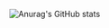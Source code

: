 ![Anurag's GitHub stats](https://github-readme-stats.vercel.app/api?username=unknown-kel&show_icons=true&theme=radical)
